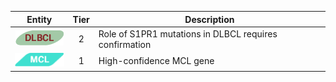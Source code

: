 |Entity|Tier|Description              |
|:----:|:----:|------------------------------|
|![DLBCL](images/icons/DLBCL_tier2.png) | 2 | Role of S1PR1 mutations in DLBCL requires confirmation|
|![MCL](images/icons/MCL_tier1.png) | 1 | High-confidence MCL gene|
